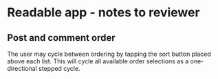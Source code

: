 # Readable app - notes to reviewer

## Post and comment order
The user may cycle between ordering by tapping the sort button placed above each list. This will cycle all available order selections as a one-directional stepped cycle.


